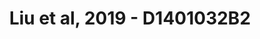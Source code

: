 ---
title: Liu et al, 2019 - D1401032B2
layout: osd-exhibit
paper: config-liu-2019
figure: D1401032B2
---